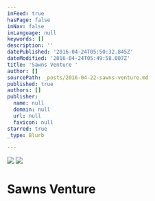 ```yaml
---
inFeed: true
hasPage: false
inNav: false
inLanguage: null
keywords: []
description: ''
datePublished: '2016-04-24T05:50:32.845Z'
dateModified: '2016-04-24T05:49:58.007Z'
title: 'Sawns Venture '
author: []
sourcePath: _posts/2016-04-22-sawns-venture.md
published: true
authors: []
publisher:
  name: null
  domain: null
  url: null
  favicon: null
starred: true
_type: Blurb

---
```

![](https://the-grid-user-content.s3-us-west-2.amazonaws.com/36c4c381-ba33-4ebd-9809-36e7c9412a11.png)
![](https://the-grid-user-content.s3-us-west-2.amazonaws.com/1ab478ae-53a2-4f69-b91f-4ad723ce363d.png)

# Sawns Venture